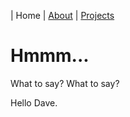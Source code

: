 | Home | [About](about.md) | [Projects](projects.md)

# Hmmm...

What to say? What to say?

Hello Dave.
